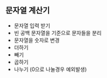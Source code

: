 ## 문자열 계산기

- 문자열 입력 받기
- 빈 공백 문자열을 기준으로 문자들을 분리
- 문자열을 숫자로 변경
- 더하기
- 빼기
- 곱하기
- 나누기 (0으로 나눌경우 예외발생)
